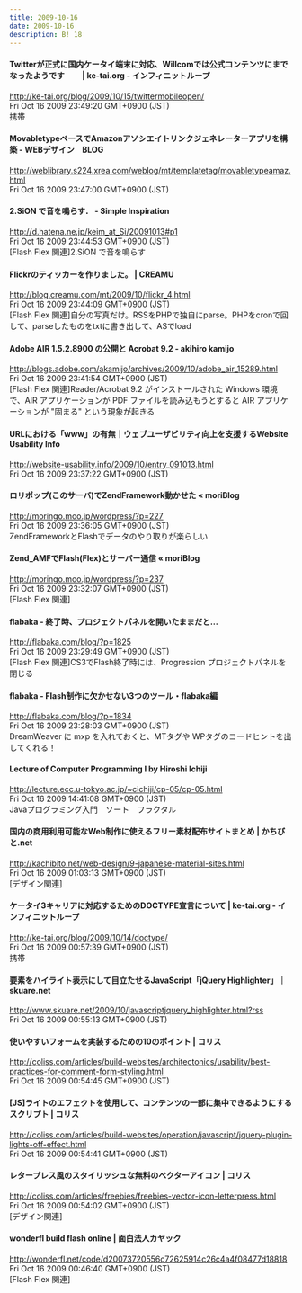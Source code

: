 ```yaml
---
title: 2009-10-16
date: 2009-10-16
description: B! 18
---
```


#### Twitterが正式に国内ケータイ端末に対応、Willcomでは公式コンテンツにまでなったようです　　 | ke-tai.org - インフィニットループ
http://ke-tai.org/blog/2009/10/15/twittermobileopen/<br>
Fri Oct 16 2009 23:49:20 GMT+0900 (JST)<br>
携帯


#### MovabletypeベースでAmazonアソシエイトリンクジェネレーターアプリを構築 - WEBデザイン　BLOG
http://weblibrary.s224.xrea.com/weblog/mt/templatetag/movabletypeamaz.html<br>
Fri Oct 16 2009 23:47:00 GMT+0900 (JST)<br>


#### 2.SiON で音を鳴らす． - Simple Inspiration
http://d.hatena.ne.jp/keim_at_Si/20091013#p1<br>
Fri Oct 16 2009 23:44:53 GMT+0900 (JST)<br>
[Flash Flex 関連]2.SiON で音を鳴らす


#### Flickrのティッカーを作りました。 | CREAMU
http://blog.creamu.com/mt/2009/10/flickr_4.html<br>
Fri Oct 16 2009 23:44:09 GMT+0900 (JST)<br>
[Flash Flex 関連]自分の写真だけ。RSSをPHPで独自にparse。PHPをcronで回して、parseしたものをtxtに書き出して、ASでload


#### Adobe AIR 1.5.2.8900 の公開と Acrobat 9.2 - akihiro kamijo
http://blogs.adobe.com/akamijo/archives/2009/10/adobe_air_15289.html<br>
Fri Oct 16 2009 23:41:54 GMT+0900 (JST)<br>
[Flash Flex 関連]Reader/Acrobat 9.2 がインストールされた Windows 環境で、AIR アプリケーションが PDF ファイルを読み込もうとすると AIR アプリケーションが "固まる" という現象が起きる


#### URLにおける「www」の有無｜ウェブユーザビリティ向上を支援するWebsite Usability Info
http://website-usability.info/2009/10/entry_091013.html<br>
Fri Oct 16 2009 23:37:22 GMT+0900 (JST)<br>


#### ロリポップ(このサーバ)でZendFramework動かせた «  moriBlog
http://moringo.moo.jp/wordpress/?p=227<br>
Fri Oct 16 2009 23:36:05 GMT+0900 (JST)<br>
ZendFrameworkとFlashでデータのやり取りが楽らしい


#### Zend_AMFでFlash(Flex)とサーバー通信 «  moriBlog
http://moringo.moo.jp/wordpress/?p=237<br>
Fri Oct 16 2009 23:32:07 GMT+0900 (JST)<br>
[Flash Flex 関連]


#### flabaka - 終了時、プロジェクトパネルを開いたままだと…
http://flabaka.com/blog/?p=1825<br>
Fri Oct 16 2009 23:29:49 GMT+0900 (JST)<br>
[Flash Flex 関連]CS3でFlash終了時には、Progression プロジェクトパネルを閉じる


#### flabaka - Flash制作に欠かせない3つのツール・flabaka編
http://flabaka.com/blog/?p=1834<br>
Fri Oct 16 2009 23:28:03 GMT+0900 (JST)<br>
DreamWeaver に mxp を入れておくと、MTタグや WPタグのコードヒントを出してくれる！


####  Lecture of Computer Programming I by Hiroshi Ichiji 
http://lecture.ecc.u-tokyo.ac.jp/~cichiji/cp-05/cp-05.html<br>
Fri Oct 16 2009 14:41:08 GMT+0900 (JST)<br>
Javaプログラミング入門　ソート　フラクタル


#### 国内の商用利用可能なWeb制作に使えるフリー素材配布サイトまとめ | かちびと.net
http://kachibito.net/web-design/9-japanese-material-sites.html<br>
Fri Oct 16 2009 01:03:13 GMT+0900 (JST)<br>
[デザイン関連]


#### ケータイ3キャリアに対応するためのDOCTYPE宣言について | ke-tai.org - インフィニットループ
http://ke-tai.org/blog/2009/10/14/doctype/<br>
Fri Oct 16 2009 00:57:39 GMT+0900 (JST)<br>
携帯


#### 要素をハイライト表示にして目立たせるJavaScript「jQuery Highlighter」｜skuare.net
http://www.skuare.net/2009/10/javascriptjquery_highlighter.html?rss<br>
Fri Oct 16 2009 00:55:13 GMT+0900 (JST)<br>


#### 使いやすいフォームを実装するための10のポイント | コリス
http://coliss.com/articles/build-websites/architectonics/usability/best-practices-for-comment-form-styling.html<br>
Fri Oct 16 2009 00:54:45 GMT+0900 (JST)<br>


####   [JS]ライトのエフェクトを使用して、コンテンツの一部に集中できるようにするスクリプト | コリス
http://coliss.com/articles/build-websites/operation/javascript/jquery-plugin-lights-off-effect.html<br>
Fri Oct 16 2009 00:54:41 GMT+0900 (JST)<br>


####   レタープレス風のスタイリッシュな無料のベクターアイコン | コリス
http://coliss.com/articles/freebies/freebies-vector-icon-letterpress.html<br>
Fri Oct 16 2009 00:54:02 GMT+0900 (JST)<br>
[デザイン関連]


#### wonderfl build flash online | 面白法人カヤック
http://wonderfl.net/code/d20073720556c72625914c26c4a4f08477d18818<br>
Fri Oct 16 2009 00:46:40 GMT+0900 (JST)<br>
[Flash Flex 関連]



